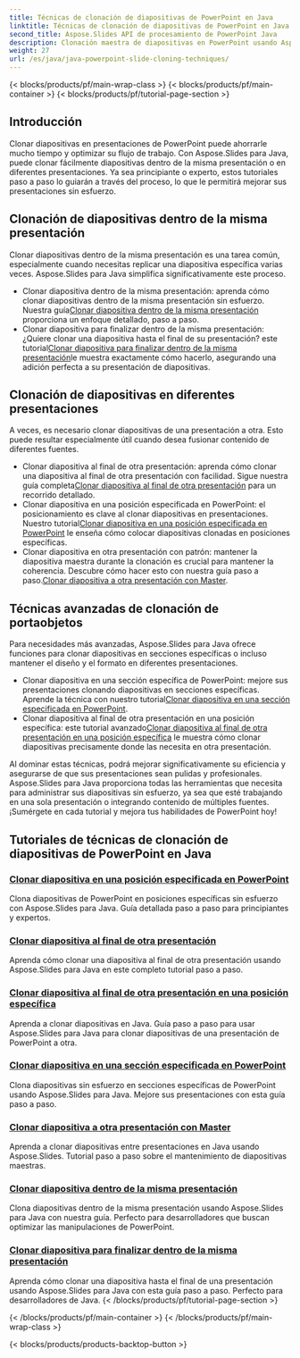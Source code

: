 ```yaml
---
title: Técnicas de clonación de diapositivas de PowerPoint en Java
linktitle: Técnicas de clonación de diapositivas de PowerPoint en Java
second_title: Aspose.Slides API de procesamiento de PowerPoint Java
description: Clonación maestra de diapositivas en PowerPoint usando Aspose.Slides para Java. Aprenda a clonar diapositivas dentro de la misma presentación o entre presentaciones sin problemas.
weight: 27
url: /es/java/java-powerpoint-slide-cloning-techniques/
---
```


{< blocks/products/pf/main-wrap-class >}
{< blocks/products/pf/main-container >}
{< blocks/products/pf/tutorial-page-section >}

##  Introducción

Clonar diapositivas en presentaciones de PowerPoint puede ahorrarle mucho tiempo y optimizar su flujo de trabajo. Con Aspose.Slides para Java, puede clonar fácilmente diapositivas dentro de la misma presentación o en diferentes presentaciones. Ya sea principiante o experto, estos tutoriales paso a paso lo guiarán a través del proceso, lo que le permitirá mejorar sus presentaciones sin esfuerzo.

## Clonación de diapositivas dentro de la misma presentación

Clonar diapositivas dentro de la misma presentación es una tarea común, especialmente cuando necesitas replicar una diapositiva específica varias veces. Aspose.Slides para Java simplifica significativamente este proceso.

-  Clonar diapositiva dentro de la misma presentación: aprenda cómo clonar diapositivas dentro de la misma presentación sin esfuerzo. Nuestra guía[Clonar diapositiva dentro de la misma presentación](./clone-slide-within-same-presentation-powerpoint/) proporciona un enfoque detallado, paso a paso.
-  Clonar diapositiva para finalizar dentro de la misma presentación: ¿Quiere clonar una diapositiva hasta el final de su presentación? este tutorial[Clonar diapositiva para finalizar dentro de la misma presentación](./clone-slide-end-within-same-presentation-powerpoint/)le muestra exactamente cómo hacerlo, asegurando una adición perfecta a su presentación de diapositivas.

## Clonación de diapositivas en diferentes presentaciones

A veces, es necesario clonar diapositivas de una presentación a otra. Esto puede resultar especialmente útil cuando desea fusionar contenido de diferentes fuentes.

-  Clonar diapositiva al final de otra presentación: aprenda cómo clonar una diapositiva al final de otra presentación con facilidad. Sigue nuestra guía completa[Clonar diapositiva al final de otra presentación](./clone-slide-end-another-presentation-powerpoint/) para un recorrido detallado.
-  Clonar diapositiva en una posición especificada en PowerPoint: el posicionamiento es clave al clonar diapositivas en presentaciones. Nuestro tutorial[Clonar diapositiva en una posición especificada en PowerPoint](./clone-slide-specified-position-powerpoint/) le enseña cómo colocar diapositivas clonadas en posiciones específicas.
-  Clonar diapositiva en otra presentación con patrón: mantener la diapositiva maestra durante la clonación es crucial para mantener la coherencia. Descubre cómo hacer esto con nuestra guía paso a paso.[Clonar diapositiva a otra presentación con Master](./clone-slide-another-presentation-master-powerpoint/).

## Técnicas avanzadas de clonación de portaobjetos

Para necesidades más avanzadas, Aspose.Slides para Java ofrece funciones para clonar diapositivas en secciones específicas o incluso mantener el diseño y el formato en diferentes presentaciones.

-  Clonar diapositiva en una sección específica de PowerPoint: mejore sus presentaciones clonando diapositivas en secciones específicas. Aprende la técnica con nuestro tutorial[Clonar diapositiva en una sección especificada en PowerPoint](./clone-slide-specified-section-powerpoint/).
-  Clonar diapositiva al final de otra presentación en una posición específica: este tutorial avanzado[Clonar diapositiva al final de otra presentación en una posición específica](./clone-slide-end-another-specific-position-powerpoint/) le muestra cómo clonar diapositivas precisamente donde las necesita en otra presentación.

Al dominar estas técnicas, podrá mejorar significativamente su eficiencia y asegurarse de que sus presentaciones sean pulidas y profesionales. Aspose.Slides para Java proporciona todas las herramientas que necesita para administrar sus diapositivas sin esfuerzo, ya sea que esté trabajando en una sola presentación o integrando contenido de múltiples fuentes. ¡Sumérgete en cada tutorial y mejora tus habilidades de PowerPoint hoy!
## Tutoriales de técnicas de clonación de diapositivas de PowerPoint en Java
### [Clonar diapositiva en una posición especificada en PowerPoint](./clone-slide-specified-position-powerpoint/)
Clona diapositivas de PowerPoint en posiciones específicas sin esfuerzo con Aspose.Slides para Java. Guía detallada paso a paso para principiantes y expertos.
### [Clonar diapositiva al final de otra presentación](./clone-slide-end-another-presentation-powerpoint/)
Aprenda cómo clonar una diapositiva al final de otra presentación usando Aspose.Slides para Java en este completo tutorial paso a paso.
### [Clonar diapositiva al final de otra presentación en una posición específica](./clone-slide-end-another-specific-position-powerpoint/)
Aprenda a clonar diapositivas en Java. Guía paso a paso para usar Aspose.Slides para Java para clonar diapositivas de una presentación de PowerPoint a otra.
### [Clonar diapositiva en una sección especificada en PowerPoint](./clone-slide-specified-section-powerpoint/)
Clona diapositivas sin esfuerzo en secciones específicas de PowerPoint usando Aspose.Slides para Java. Mejore sus presentaciones con esta guía paso a paso.
### [Clonar diapositiva a otra presentación con Master](./clone-slide-another-presentation-master-powerpoint/)
Aprenda a clonar diapositivas entre presentaciones en Java usando Aspose.Slides. Tutorial paso a paso sobre el mantenimiento de diapositivas maestras.
### [Clonar diapositiva dentro de la misma presentación](./clone-slide-within-same-presentation-powerpoint/)
Clona diapositivas dentro de la misma presentación usando Aspose.Slides para Java con nuestra guía. Perfecto para desarrolladores que buscan optimizar las manipulaciones de PowerPoint.
### [Clonar diapositiva para finalizar dentro de la misma presentación](./clone-slide-end-within-same-presentation-powerpoint/)
Aprenda cómo clonar una diapositiva hasta el final de una presentación usando Aspose.Slides para Java con esta guía paso a paso. Perfecto para desarrolladores de Java.
{< /blocks/products/pf/tutorial-page-section >}

{< /blocks/products/pf/main-container >}
{< /blocks/products/pf/main-wrap-class >}

{< blocks/products/products-backtop-button >}
